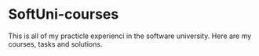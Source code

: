 # SoftUni-courses
This is all of my practicle experienci in the software university. Here are my courses, tasks and solutions.

